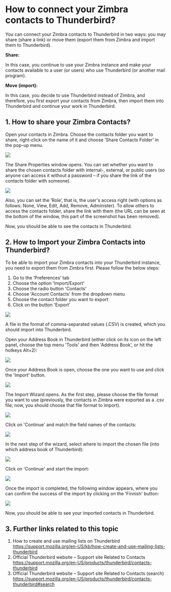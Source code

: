 # How to connect your Zimbra contacts to Thunderbird?

You can connect your Zimbra contacts to Thunderbird in two ways: you may share (share a link) or move them (export them from Zimbra and import them to Thunderbird).

**Share:**

In this case, you continue to use your Zimbra instance and make your contacts available to a user (or users) who use Thunderbird (or another mail program).

**Move (import):**

In this case, you decide to use Thunderbird instead of Zimbra, and therefore, you first export your contacts from Zimbra, then import them into Thunderbird and continue your work in Thunderbird.

## 1.	How to share your Zimbra Contacts?

Open your contacts in Zimbra. Choose the contacts folder you want to share, right-click on the name of it and choose ’Share Contacts Folder’ in the pop-up menu.

![](http://hdoc.csirt-tooling.org/uploads/upload_dc3b6e995c3fe9d216a9008925a71e9e.png)

The Share Properties window opens. You can set whether you want to share the chosen contacts folder with internal-, external, or public users (so anyone can access it without a password – if you share the link of the contacts folder with someone).

![](http://hdoc.csirt-tooling.org/uploads/upload_3a8fc99e9bc6077563e420a257d6fed7.png)

Also, you can set the ’Role’, that is, the user's access right (with options as follows: None, View, Edit, Add, Remove, Administer). To allow others to access the contacts folder, share the link with them (the URL can be seen at the bottom of the window, this part of the screenshot has been removed).

Now, you should be able to see the contacts in Thunderbird.

## 2.	How to Import your Zimbra Contacts into Thunderbird?

To be able to import your Zimbra contacts into your Thunderbird instance, you need to export them from Zimbra first. Please follow the below steps:

1. Go to the ‘Preferences’ tab
1. Choose the option 'Import/Export'
1. Choose the radio button 'Contacts'
1. Choose 'Account Contacts' from the dropdown menu
1. Choose the contact folder you want to export
1. Click on the button 'Export'

![](http://hdoc.csirt-tooling.org/uploads/upload_ebf6969346425c4b476106afff1937c3.png)

A file in the format of comma-separated values (.CSV) is created, which you should import into Thunderbird. 

Open your Address Book in Thunderbird (either click on its icon on the left panel, choose the top menu 'Tools' and then 'Address Book', or hit the hotkeys Alt+2):

![](http://hdoc.csirt-tooling.org/uploads/upload_b3f7a90bd6f9f543c22cd5df240f499c.png)

Once your Address Book is open, choose the one you want to use and click the 'Import' button.

![](http://hdoc.csirt-tooling.org/uploads/upload_1dfc2a63e5a98361da7d8fb1eceabeda.png)

The Import Wizard opens. As the first step, please choose the file format you want to use (previously, the contacts in Zimbra were exported as a .csv file; now, you should choose that file format to import).

![](http://hdoc.csirt-tooling.org/uploads/upload_baceef40005b0a17bdf6427cde1ec738.png)

Click on 'Continue' and match the field names of the contacts:

![](http://hdoc.csirt-tooling.org/uploads/upload_a91f6ba20364650edd9147019f0361e2.png)

In the next step of the wizard, select where to import the chosen file (into which address book of Thunderbird):

![](http://hdoc.csirt-tooling.org/uploads/upload_7feba78606ca3a8c1f09dc2ca304a9e7.png)

Click on 'Continue' and start the import:

![](http://hdoc.csirt-tooling.org/uploads/upload_c17dc934be0b5a23690220436953d5bd.png)

Once the import is completed, the following window appears, where you can confirm the success of the import by clicking on the 'Finnish' button:

![](http://hdoc.csirt-tooling.org/uploads/upload_ed6607a553f57dc5d03dd565694bf449.png)


Now, you should be able to see your imported contacts in Thunderbird.

## 3.	Further links related to this topic

1.	How to create and use mailing lists on Thunderbird
https://support.mozilla.org/en-US/kb/how-create-and-use-mailing-lists-thunderbird
2.	Official Thunderbird website – Support site Related to Contacts
https://support.mozilla.org/en-US/products/thunderbird/contacts-thunderbird
3.	Official Thunderbird website – Support site Related to Contacts (search)
https://support.mozilla.org/en-US/products/thunderbird/contacts-thunderbird#search


